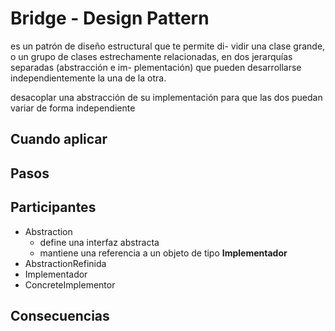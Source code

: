 # Bridge - Design Pattern
es un patrón de diseño estructural que te permite di-
vidir una clase grande, o un grupo de clases estrechamente
relacionadas, en dos jerarquías separadas (abstracción e im-
plementación) que pueden desarrollarse independientemente
la una de la otra.

desacoplar una abstracción de su implementación para que las dos puedan variar de forma independiente

## Cuando aplicar
## Pasos

## Participantes
* Abstraction
  * define una interfaz abstracta
  * mantiene una referencia a un objeto de tipo **Implementador**
* AbstractionRefinida
* Implementador
* ConcreteImplementor


## Consecuencias
